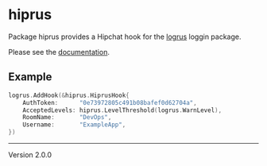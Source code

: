 hiprus
==========

Package hiprus provides a Hipchat hook for the [logrus] loggin package.

Please see the [documentation].

## Example

```Go
logrus.AddHook(&hiprus.HiprusHook{
	AuthToken:      "0e73972805c491b08bafef0d62704a",
	AcceptedLevels: hiprus.LevelThreshold(logrus.WarnLevel),
	RoomName:       "DevOps",
	Username:       "ExampleApp",
})
```

[logrus]: https://github.com/sirupsen/logrus
[documentation]: http://godoc.org/github.com/nubo/hiprus

---
Version 2.0.0
